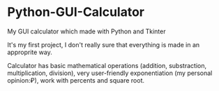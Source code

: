 # Python-GUI-Calculator
My GUI calculator which made with Python and Tkinter

It's my first project, I don't really sure that everything is made in an approprite way.

Calculator has basic mathematical operations (addition, substraction, multiplication, division), very user-friendly exponentiation
(my personal opinion:₽), work with percents and square root.
